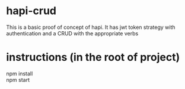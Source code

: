 # hapi-crud
This is a basic proof of concept of hapi. It has jwt token strategy with authentication and a CRUD with the appropriate verbs

# instructions (in the root of project)
npm install <br/>
npm start
